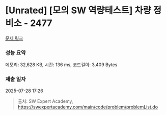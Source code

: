 # [Unrated] [모의 SW 역량테스트] 차량 정비소 - 2477 

[문제 링크](https://swexpertacademy.com/main/code/problem/problemDetail.do?contestProbId=AV6c6bgaIuoDFAXy) 

### 성능 요약

메모리: 32,628 KB, 시간: 136 ms, 코드길이: 3,409 Bytes

### 제출 일자

2025-07-28 17:26



> 출처: SW Expert Academy, https://swexpertacademy.com/main/code/problem/problemList.do